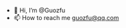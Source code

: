 - 👋 Hi, I’m @Guozfu
- 📫 How to reach me guozfu@qq.com

<!---
Guozfu/Guozfu is a ✨ special ✨ repository because its `README.md` (this file) appears on your GitHub profile.
You can click the Preview link to take a look at your changes.
--->

